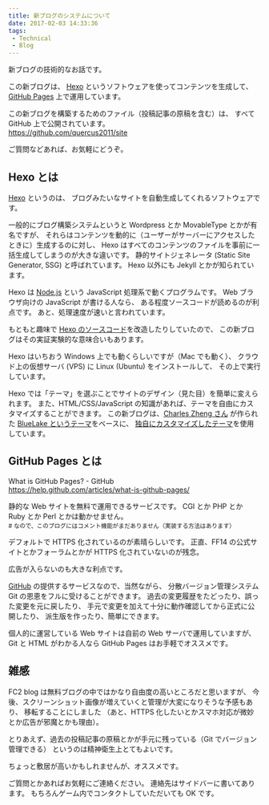 ```yaml
---
title: 新ブログのシステムについて
date: 2017-02-03 14:33:36
tags:
 - Technical
 - Blog
---
```

新ブログの技術的なお話です。

この新ブログは、
[Hexo](https://hexo.io) というソフトウェアを使ってコンテンツを生成して、
[GitHub Pages](https://help.github.com/categories/github-pages-basics/)
上で運用しています。

この新ブログを構築するためのファイル（投稿記事の原稿を含む）は、
すべて GitHub 上で公開されています。    
https://github.com/quercus2011/site

ご質問などあれば、お気軽にどうぞ。


## Hexo とは

[Hexo](https://hexo.io) というのは、
ブログみたいなサイトを自動生成してくれるソフトウェアです。

一般的にブログ構築システムというと Wordpress とか MovableType とかが有名ですが、
それらはコンテンツを動的に（ユーザーがサーバーにアクセスしたときに）生成するのに対し、
Hexo はすべてのコンテンツのファイルを事前に一括生成してしまうのが大きな違いです。
静的サイトジェネレータ (Static Site Generator, SSG) と呼ばれています。
Hexo 以外にも Jekyll とかが知られています。

Hexo は [Node.js](https://nodejs.org) という JavaScript 処理系で動くプログラムです。
Web ブラウザ向けの JavaScript が書ける人なら、
ある程度ソースコードが読めるのが利点です。
あと、処理速度が速いと言われています。

もともと趣味で [Hexo のソースコード](https://github.com/hexojs/hexo/)を改造したりしていたので、
この新ブログはその実証実験的な意味合いもあります。

Hexo はいちおう Windows 上でも動くらしいですが（Mac でも動く）、
クラウド上の仮想サーバ (VPS) に Linux (Ubuntu) をインストールして、
その上で実行しています。

Hexo では「テーマ」を選ぶことでサイトのデザイン（見た目）を簡単に変えられます。
また、HTML/CSS/JavaScript の知識があれば、テーマを自由にカスタマイズすることができます。
この新ブログは、[Charles Zheng さん](https://github.com/chaooo) が作られた
[BlueLake というテーマ](https://github.com/chaooo/hexo-theme-BlueLake)をベースに、
[独自にカスタマイズしたテーマ](https://github.com/quercus2011/hexo-theme-BlueLake)を使用しています。


## GitHub Pages とは

What is GitHub Pages? - GitHub    
https://help.github.com/articles/what-is-github-pages/

静的な Web サイトを無料で運用できるサービスです。
CGI とか PHP とか Ruby とか Perl とかは動かせません。    
<small># なので、このブログにはコメント機能がまだありません（実装する方法はあります）</small>

デフォルトで HTTPS 化されているのが素晴らしいです。
正直、FF14 の公式サイトとかフォーラムとかが HTTPS 化されていないのが残念。

広告が入らないのも大きな利点です。

[GitHub](https://github.com) の提供するサービスなので、当然ながら、
分散バージョン管理システム Git の恩恵をフルに受けることができます。
過去の変更履歴をたどったり、誤った変更を元に戻したり、
手元で変更を加えて十分に動作確認してから正式に公開したり、
派生版を作ったり、簡単にできます。

個人的に運営している Web サイトは自前の Web サーバで運用していますが、
Git と HTML がわかる人なら GitHub Pages はお手軽でオススメです。


## 雑感

FC2 blog は無料ブログの中ではかなり自由度の高いところだと思いますが、
今後、スクリーンショット画像が増えていくと管理が大変になりそうな予感もあり、
移転することにしました
（あと、HTTPS 化したいとかスマホ対応が微妙とか広告が邪魔とかも理由）。

とりあえず、過去の投稿記事の原稿とかが手元に残っている（Git でバージョン管理できる）
というのは精神衛生上とてもよいです。

ちょっと敷居が高いかもしれませんが、オススメです。

ご質問とかあればお気軽にご連絡ください。
連絡先はサイドバーに書いてあります。
もちろんゲーム内でコンタクトしていただいても OK です。
